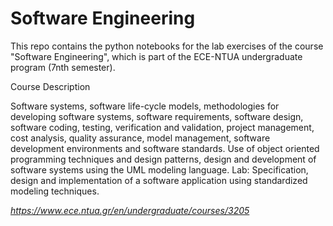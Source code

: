 # Software Engineering

This repo contains the python notebooks for the lab exercises of the course "Software Engineering", 
which is part of the ECE-NTUA undergraduate program (7nth semester).

Course Description

Software systems, software life-cycle models, methodologies for developing software systems, software requirements, software design, software coding, 
testing, verification and validation, project management, cost analysis, quality assurance, model management, software development environments and software standards. 
Use of object oriented programming techniques and design patterns, design and development of software systems using the UML modeling language. 
Lab: Specification, design and implementation of a software application using standardized modeling techniques.

*https://www.ece.ntua.gr/en/undergraduate/courses/3205*
